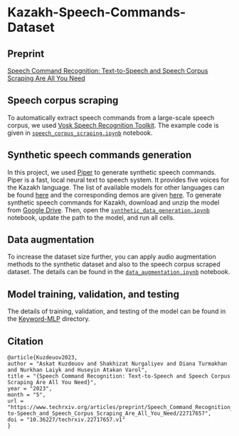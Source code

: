 # Kazakh-Speech-Commands-Dataset

## Preprint 
[Speech Command Recognition: Text-to-Speech and Speech Corpus Scraping Are All You Need](https://www.techrxiv.org/articles/preprint/Speech_Command_Recognition_Text-to-Speech_and_Speech_Corpus_Scraping_Are_All_You_Need/22717657)

## Speech corpus scraping
To automatically extract speech commands from a large-scale speech corpus, we used [Vosk Speech Recognition Toolkit](https://github.com/alphacep/vosk-api/tree/master). The example code is given in [```speech_corpus_scraping.ipynb```](https://github.com/IS2AI/Kazakh-Speech-Commands-Dataset/blob/main/speech_corpus_scraping.ipynb) notebook. 

## Synthetic speech commands generation
In this project, we used [Piper](https://github.com/rhasspy/piper) to generate synthetic speech commands. Piper is a fast, local neural text to speech system. It provides five voices for the Kazakh language. The list of available models for other languages can be found [here](https://github.com/rhasspy/piper/releases/tag/v0.0.2) and the corresponding demos are given [here](https://rhasspy.github.io/piper-samples/). To generate synthetic speech commands for Kazakh, download and unzip the model from [Google Drive](https://drive.google.com/file/d/1vfSIK_xSh-GY2GeW1_JGcrAba8mdZxpD/view?usp=share_link). Then, open the [```synthetic_data_generation.ipynb```](https://github.com/IS2AI/Kazakh-Speech-Commands-Dataset/blob/main/synthetic_data_generation.ipynb) notebook, update the path to the model, and run all cells. 

## Data augmentation 
To increase the dataset size further, you can apply audio augmentation methods to the synthetic dataset and also to the speech corpus scraped dataset. The details can be found in the [```data_augmentation.ipynb```](https://github.com/IS2AI/Kazakh-Speech-Commands-Dataset/blob/main/data_augmentation.ipynb) notebook.

## Model training, validation, and testing
The details of training, validation, and testing of the model can be found in the [Keyword-MLP](https://github.com/IS2AI/Kazakh-Speech-Commands-Dataset/tree/main/Keyword-MLP) directory. 

## Citation
```
@article{Kuzdeuov2023,
author = "Askat Kuzdeuov and Shakhizat Nurgaliyev and Diana Turmakhan and Nurkhan Laiyk and Huseyin Atakan Varol",
title = "{Speech Command Recognition: Text-to-Speech and Speech Corpus Scraping Are All You Need}",
year = "2023",
month = "5",
url = "https://www.techrxiv.org/articles/preprint/Speech_Command_Recognition_Text-to-Speech_and_Speech_Corpus_Scraping_Are_All_You_Need/22717657",
doi = "10.36227/techrxiv.22717657.v1"
}
```
